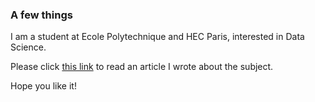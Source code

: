 ### A few things

I am a student at Ecole Polytechnique and HEC Paris, interested in Data Science. <br/>

Please click [this link](https://medium.com/analytics-vidhya/mathematics-behind-roc-auc-interpretation-e4e6f202a015) to read an article I wrote about the subject. 

Hope you like it!
